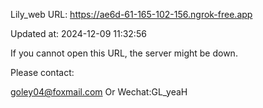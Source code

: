 Lily_web URL: https://ae6d-61-165-102-156.ngrok-free.app

Updated at: 2024-12-09 11:32:56

If you cannot open this URL, the server might be down.

Please contact: 

goley04@foxmail.com Or Wechat:GL_yeaH